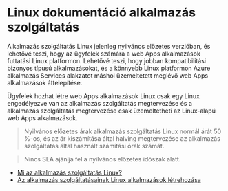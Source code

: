 <properties 
    pageTitle="Alkalmazás szolgáltatás Linux |} Microsoft Azure" 
    description="Mi az Azure alkalmazás szolgáltatás Linux? Alkalmazás szolgáltatás Linux bemutatása." 
    keywords="Azure alkalmazás szolgáltatás, linux, oss"
    services="app-service" 
    documentationCenter="" 
    authors="naziml" 
    manager="wpickett" 
    editor=""/>

<tags 
    ms.service="app-service" 
    ms.workload="na" 
    ms.tgt_pltfrm="na" 
    ms.devlang="na" 
    ms.topic="article" 
    ms.date="10/10/2016" 
    ms.author="naziml"/>

# <a name="app-service-on-linux-documentation"></a>Linux dokumentáció alkalmazás szolgáltatás

Alkalmazás szolgáltatás Linux jelenleg nyilvános előzetes verzióban, és lehetővé teszi, hogy az ügyfelek számára a web Apps alkalmazások futtatási Linux platformon. Lehetővé teszi, hogy jobban kompatibilitási bizonyos típusú alkalmazásokat, és a könnyebb Linux platformon Azure alkalmazás Services alakzatot máshol üzemeltetett meglévő web Apps alkalmazások áttelepítése.

Ügyfelek hozhat létre web Apps alkalmazások Linux csak egy Linux engedélyezve van az alkalmazás szolgáltatás megtervezése és a alkalmazás szolgáltatás megtervezése csak üzemeltetheti az Linux-alapú web Apps alkalmazások. 

> Nyilvános előzetes árak alkalmazás szolgáltatás Linux normál árát 50 %-os, és az ár kiszámítása által halving megtervezése az alkalmazás szolgáltatás által használt számítási órák számát.

> Nincs SLA ajánlja fel a nyilvános előzetes időszak alatt. 

* [Mi az alkalmazás szolgáltatás Linux?](../app-service-web/app-service-linux-intro.md)
* [Az alkalmazás szolgáltatásainak Linux alkalmazások létrehozása](../app-service-web/app-service-linux-how-to-create-a-web-app.md)

